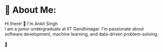 # 💫 About Me:
Hi there! 👋 I'm Ankit Singh<br>I am a junior undergraduate at IIT Gandhinagar. I'm passionate about software development, machine learning, and data-driven problem-solving.<br><br>🔹 

<!-- Proudly created with GPRM ( https://gprm.itsvg.in ) -->
